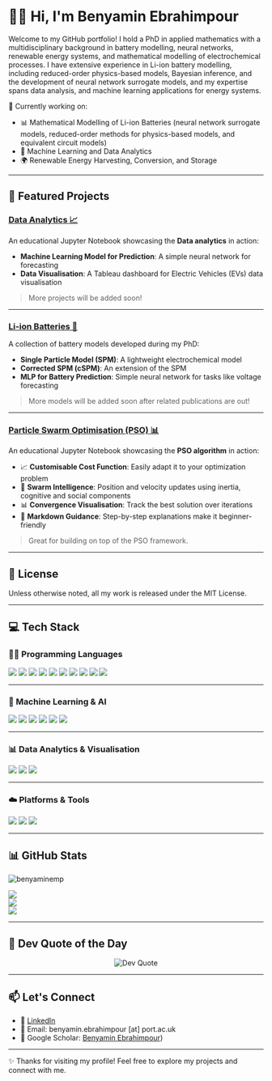 # 👨‍💻 Hi, I'm Benyamin Ebrahimpour 

Welcome to my GitHub portfolio! I hold a PhD in applied mathematics with a multidisciplinary background in battery modelling, neural networks, renewable energy systems, and mathematical 
modelling of electrochemical processes. I have extensive experience in Li-ion battery modelling, including reduced-order physics-based models, Bayesian inference, and the development of neural network 
surrogate models, and my expertise spans data analysis, and machine learning applications for energy systems.

🔬 Currently working on:   
- 📊 Mathematical Modelling of Li-ion Batteries (neural network surrogate models, reduced-order methods for physics-based models, and equivalent circuit models)
- 🤖 Machine Learning and Data Analytics
- 🌍 Renewable Energy Harvesting, Conversion, and Storage

---

## 🔧 Featured Projects

### [Data Analytics 📈](https://github.com/benyaminemp/Data-Analytics)
An educational Jupyter Notebook showcasing the **Data analytics** in action:
- **Machine Learning Model for Prediction**: A simple neural network for forecasting
- **Data Visualisation**: A Tableau dashboard for Electric Vehicles (EVs) data visualisation


> More projects will be added soon!
---
### [Li-ion Batteries 🔋](https://github.com/benyaminemp/Li-ion-Batteries)
A collection of battery models developed during my PhD:
- **Single Particle Model (SPM)**: A lightweight electrochemical model
- **Corrected SPM (cSPM)**: An extension of the SPM
- **MLP for Battery Prediction**: Simple neural network for tasks like voltage forecasting

> More models will be added soon after related publications are out!
---

### [Particle Swarm Optimisation (PSO) 📊](https://github.com/benyaminemp/Particle-Swarm-Optimisation)
An educational Jupyter Notebook showcasing the **PSO algorithm** in action:
- 📈 **Customisable Cost Function**: Easily adapt it to your optimization problem
- 🧠 **Swarm Intelligence**: Position and velocity updates using inertia, cognitive and social components
- 📊 **Convergence Visualisation**: Track the best solution over iterations
- 📝 **Markdown Guidance**: Step-by-step explanations make it beginner-friendly

> Great for building on top of the PSO framework.
---

## 📜 License
Unless otherwise noted, all my work is released under the MIT License.

---

## 💻 Tech Stack

### 👨‍💻 Programming Languages  
<p align="left">
  <img src="https://img.shields.io/badge/python-%233776AB.svg?style=for-the-badge&logo=python&logoColor=white"/>
  <img src="https://img.shields.io/badge/R-%23276DC3.svg?style=for-the-badge&logo=R&logoColor=white"/>
  <img src="https://img.shields.io/badge/javascript-%23323330.svg?style=for-the-badge&logo=javascript&logoColor=%23F7DF1E"/>
  <img src="https://img.shields.io/badge/html5-%23E34F26.svg?style=for-the-badge&logo=html5&logoColor=white"/>
  <img src="https://img.shields.io/badge/css3-%231572B6.svg?style=for-the-badge&logo=css3&logoColor=white"/>
  <img src="https://img.shields.io/badge/Julia-9558B2.svg?style=for-the-badge&logo=julia&logoColor=white"/>
  <img src="https://img.shields.io/badge/C-%2300599C.svg?style=for-the-badge&logo=c&logoColor=white"/>
  <img src="https://img.shields.io/badge/c++-%2300599C.svg?style=for-the-badge&logo=c%2B%2B&logoColor=white"/>
  <img src="https://img.shields.io/badge/Fortran-%23734F96.svg?style=for-the-badge&logoColor=white"/>
  <img src="https://img.shields.io/badge/Maple-%23C60000.svg?style=for-the-badge&logoColor=white"/>
</p>

---

### 🤖 Machine Learning & AI  
<p align="left">
  <img src="https://img.shields.io/badge/PyTorch-%23EE4C2C.svg?style=for-the-badge&logo=PyTorch&logoColor=white"/>
  <img src="https://img.shields.io/badge/TensorFlow-%23FF6F00.svg?style=for-the-badge&logo=TensorFlow&logoColor=white"/>
  <img src="https://img.shields.io/badge/MATLAB-%23E16737.svg?style=for-the-badge&logo=Mathworks&logoColor=white"/>
  <img src="https://img.shields.io/badge/Simulink-%23E16737.svg?style=for-the-badge&logo=Mathworks&logoColor=white"/>
  <img src="https://img.shields.io/badge/Google%20ML-%234285F4.svg?style=for-the-badge&logo=google&logoColor=white"/>
  <img src="https://img.shields.io/badge/Google%20Colab-F9AB00.svg?style=for-the-badge&logo=googlecolab&color=525252"/>
</p>

---

### 📊 Data Analytics & Visualisation  
<p align="left">
  <img src="https://img.shields.io/badge/SQL-%2300f.svg?style=for-the-badge&logo=sqlite&logoColor=white"/>
  <img src="https://img.shields.io/badge/Tableau-%23E97627.svg?style=for-the-badge&logo=Tableau&logoColor=white"/>
  <img src="https://img.shields.io/badge/Power%20BI-F2C811.svg?style=for-the-badge&logo=Power-BI&logoColor=black"/>
</p>

---

### ☁️ Platforms & Tools  
<p align="left">
  <img src="https://img.shields.io/badge/VS%20Code-0078d7.svg?style=for-the-badge&logo=visual-studio-code&logoColor=white"/>
  <img src="https://img.shields.io/badge/git-%23F05033.svg?style=for-the-badge&logo=git&logoColor=white"/>
  <img src="https://img.shields.io/badge/AWS-%23FF9900.svg?style=for-the-badge&logo=amazon-aws&logoColor=white"/>
</p>

---

## 📊 GitHub Stats
<p align="left"> <img src="https://komarev.com/ghpvc/?username=benyaminemp&label=Profile%20views&color=0e75b6&style=flat" alt="benyaminemp" /> </p>

![](https://github-readme-stats.vercel.app/api?username=benyaminemp\&theme=dark\&hide_border=false\&include_all_commits=false\&count_private=true)<br/>
![](https://nirzak-streak-stats.vercel.app/?user=benyaminemp\&theme=dark\&hide_border=false)<br/>
![](https://github-readme-stats.vercel.app/api/top-langs/?username=benyaminemp\&theme=dark\&hide_border=false\&include_all_commits=false\&count_private=true\&layout=compact)

---

## 💬 Dev Quote of the Day

<div align="center">
  <img src="https://quotes-github-readme.vercel.app/api?type=horizontal&theme=gruvbox" alt="Dev Quote" />
</div>



---
## 📫 Let's Connect

- 💼 [LinkedIn](https://www.linkedin.com/in/benyamin-ebrahimpour/)
- 📧 Email: benyamin.ebrahimpour [at] port.ac.uk
- 🧠 Google Scholar: [Benyamin Ebrahimpour](https://scholar.google.com/citations?user=SFRMhvAAAAAJ&hl=en))
---
✨ Thanks for visiting my profile! Feel free to explore my projects and connect with me.


